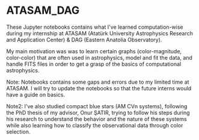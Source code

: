 # ATASAM_DAG

These Jupyter notebooks contains what I've learned computation-wise during my internship at ATASAM (Atatürk University Astrophysics Research and Application Center) & DAG (Eastern Anatolia Observatory).

My main motivation was was to learn certain graphs (color-magnitude, color-color) that are often used in astrophysics, model and fit the data, and handle FITS files in order to get a grasp of the basics of computational astrophysics.

Note: Notebooks contains some gaps and errors due to my limited time at ATASAM. I will try to update the notebooks so that the future interns would have a guide on basics.

Note2: I've also studied compact blue stars (AM CVn systems), following the PhD thesis of my advisor, Onur ŞATIR, trying to follow his steps during his research to understand the behavior and the nature of these systems while also learning how to classify the observational data through color selection.
